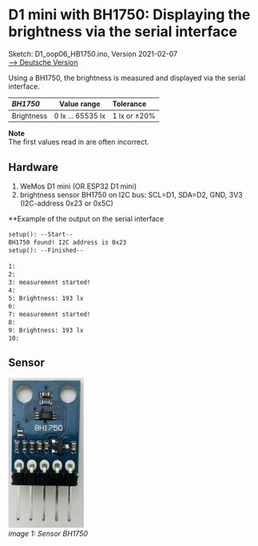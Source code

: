 # D1 mini with BH1750: Displaying the brightness via the serial interface
Sketch: D1_oop06_HB1750.ino, Version 2021-02-07   
[--> Deutsche Version](./LIESMICH.md "Deutsche Version")   


Using a BH1750, the brightness is measured and displayed via the serial interface.   

| ___BH1750___ | Value range | Tolerance |
|:------------- |:---------------------:|:------------------------ |
| Brightness | 0 lx ... 65535 lx | 1 lx or &#x00B1;20% |
   
__Note__   
The first values read in are often incorrect.   

## Hardware
1. WeMos D1 mini (OR ESP32 D1 mini)
2. brightness sensor BH1750 on I2C bus: SCL=D1, SDA=D2, GND, 3V3 (I2C-address 0x23 or 0x5C)

**Example of the output on the serial interface
```
setup(): --Start--
BH1750 found! I2C address is 0x23
setup(): --Finished--

1:
2: 
3: measurement started! 
4:
5: Brightness: 193 lx
6: 
7: measurement started! 
8: 
9: Brightness: 193 lx
10: 
```

## Sensor

![BH1750](./images/BH1750.png "BH1750")    
_image 1: Sensor BH1750_   
